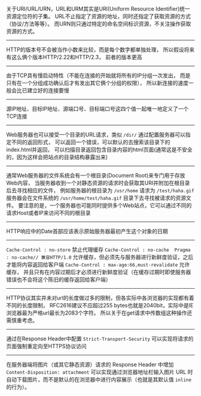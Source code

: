 关于URI/URL/URN，URL和URM其实是URI(Uniform Resource Identifier)统一资源定位符的子集。
URL不止指定了资源的地址，同时还指定了获取资源的方式（协议/方法等等）。
而URN则只通过特定的命名空间标识资源，不关注操作获取资源的方式。

---

HTTP的版本号不会被当作小数来比较，而是每个数字都单独处理，
所以假设将来有这么俩个版本HTTP/2.22和HTTP/2.3，
前者的版本更高

---

由于TCP具有慢启动特性（不能在连接的开始就将所有的IP分组一次发出，
而是只有在一个分组成功确认后才有发出其它俩个分组的权限），
所以新连接的速度一般会比已建立好的连接要慢

---

源IP地址、目标IP地址、源端口号、目标端口号这四个值一起唯一地定义了一个TCP连接

---

Web服务器也可以接受一个目录的URL请求，类似 `/dir/` 通过配置服务器可以指定不同的返回形式，
可以返回一个错误，可以默认的去搜索该目录下的index.html并返回，
可以扫描目录返回包含目录内容的html页面(通常这是不安全的，因为这样会把站点的目录结构暴露出来)

---

通常Web服务器的文件系统会有一个根目录(Document Root)来专门用于存放Web内容，
当服务器收到一个对静态资源的请求时会获取其URI并附加在根目录后去寻找相应的文件，
例如服务器的根目录为 `/usr/home` 请求为 `/test/haha.gif` 
服务器会在文件系统的 `/usr/home/test/haha.gif` 目录下去寻找被请求的资源文件。
要注意的是，一个服务器也可能同时提供多个Web站点，它可以通过不同的请求Host或者IP来访问不同的根目录

---

HTTP响应中的Date首部应该表示原始服务器最初产生这个对象的日期

---

`Cache-Control : no-store` 禁止代理缓存 `Cache-Control : no-cache  Pragma : no-cache// 兼容HTTP/1.0` 
允许缓存，但必须先与服务器进行新鲜度验证，之后才能将内容返回给客户端
`Cache-Control : max-age:66,must-revalidate` 允许缓存，
并且只有在内容过期后才必须进行新鲜度验证（在缓存过期时即使服务器错误也不会将这个陈旧的缓存返回给客户端）

---

HTTP协议其实并未对url的长度做过多的限制，但各实际中各浏览器的实现都有着不同的长度限制，
RFC2616建议不应超过255 bytes也就是2040bit，实际中是IE浏览器最为严格url最长为2083个字符。
所以关于在get请求中传数组这种操作还需慎重考虑。

---

通过在Response Header中配置 `Strict-Transport-Security` 可以实现将请求的页面强制重定向至HTTPS协议访问

---

在服务器端将图片（或其它静态资源）请求的 Response Header 中增加 `Content-Disposition: attachment` 可以实现通过浏览器地址栏输入图片 URL 时自动下载图片，而不是默认的在浏览器中进行内容展示（也就是其默认值 `inline` 的行为）。

